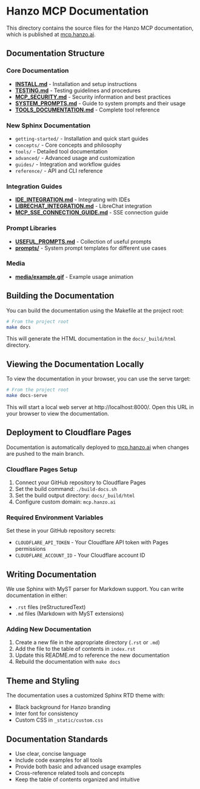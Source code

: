 # Hanzo MCP Documentation

This directory contains the source files for the Hanzo MCP documentation, which is published at [mcp.hanzo.ai](https://mcp.hanzo.ai).

## Documentation Structure

### Core Documentation
- [**INSTALL.md**](./INSTALL.md) - Installation and setup instructions
- [**TESTING.md**](./TESTING.md) - Testing guidelines and procedures
- [**MCP_SECURITY.md**](./MCP_SECURITY.md) - Security information and best practices
- [**SYSTEM_PROMPTS.md**](./SYSTEM_PROMPTS.md) - Guide to system prompts and their usage
- [**TOOLS_DOCUMENTATION.md**](../TOOLS_DOCUMENTATION.md) - Complete tool reference

### New Sphinx Documentation
- `getting-started/` - Installation and quick start guides
- `concepts/` - Core concepts and philosophy
- `tools/` - Detailed tool documentation
- `advanced/` - Advanced usage and customization
- `guides/` - Integration and workflow guides
- `reference/` - API and CLI reference

### Integration Guides
- [**IDE_INTEGRATION.md**](./IDE_INTEGRATION.md) - Integrating with IDEs
- [**LIBRECHAT_INTEGRATION.md**](./guides/LIBRECHAT_INTEGRATION.md) - LibreChat integration
- [**MCP_SSE_CONNECTION_GUIDE.md**](./guides/MCP_SSE_CONNECTION_GUIDE.md) - SSE connection guide

### Prompt Libraries
- [**USEFUL_PROMPTS.md**](./USEFUL_PROMPTS.md) - Collection of useful prompts
- [**prompts/**](./prompts/) - System prompt templates for different use cases

### Media
- [**media/example.gif**](./media/example.gif) - Example usage animation

## Building the Documentation

You can build the documentation using the Makefile at the project root:

```bash
# From the project root
make docs
```

This will generate the HTML documentation in the `docs/_build/html` directory.

## Viewing the Documentation Locally

To view the documentation in your browser, you can use the serve target:

```bash
# From the project root
make docs-serve
```

This will start a local web server at http://localhost:8000/. Open this URL in your browser to view the documentation.

## Deployment to Cloudflare Pages

Documentation is automatically deployed to [mcp.hanzo.ai](https://mcp.hanzo.ai) when changes are pushed to the main branch.

### Cloudflare Pages Setup

1. Connect your GitHub repository to Cloudflare Pages
2. Set the build command: `./build-docs.sh`
3. Set the build output directory: `docs/_build/html`
4. Configure custom domain: `mcp.hanzo.ai`

### Required Environment Variables

Set these in your GitHub repository secrets:

- `CLOUDFLARE_API_TOKEN` - Your Cloudflare API token with Pages permissions
- `CLOUDFLARE_ACCOUNT_ID` - Your Cloudflare account ID

## Writing Documentation

We use Sphinx with MyST parser for Markdown support. You can write documentation in either:

- `.rst` files (reStructuredText)
- `.md` files (Markdown with MyST extensions)

### Adding New Documentation

1. Create a new file in the appropriate directory (`.rst` or `.md`)
2. Add the file to the table of contents in `index.rst`
3. Update this README.md to reference the new documentation
4. Rebuild the documentation with `make docs`

## Theme and Styling

The documentation uses a customized Sphinx RTD theme with:

- Black background for Hanzo branding
- Inter font for consistency
- Custom CSS in `_static/custom.css`

## Documentation Standards

- Use clear, concise language
- Include code examples for all tools
- Provide both basic and advanced usage examples
- Cross-reference related tools and concepts
- Keep the table of contents organized and intuitive